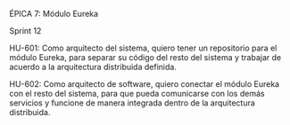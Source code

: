 ÉPICA 7: Módulo Eureka



Sprint 12

HU-601: Como arquitecto del sistema, quiero tener un repositorio para el módulo Eureka, para separar su código del resto del sistema y trabajar de acuerdo a la arquitectura distribuida definida. 

HU-602: Como arquitecto de software, quiero conectar el módulo Eureka con el resto del sistema, para que pueda comunicarse con los demás servicios y funcione de manera integrada dentro de la arquitectura distribuida.



